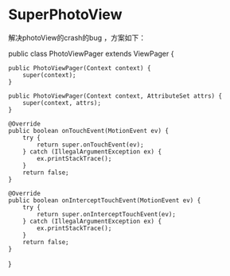 # SuperPhotoView
解决photoView的crash的bug
，方案如下：

public class PhotoViewPager extends ViewPager {

    public PhotoViewPager(Context context) {
        super(context);
    }

    public PhotoViewPager(Context context, AttributeSet attrs) {
        super(context, attrs);
    }

    @Override
    public boolean onTouchEvent(MotionEvent ev) {
        try {
            return super.onTouchEvent(ev);
        } catch (IllegalArgumentException ex) {
            ex.printStackTrace();
        }
        return false;
    }

    @Override
    public boolean onInterceptTouchEvent(MotionEvent ev) {
        try {
            return super.onInterceptTouchEvent(ev);
        } catch (IllegalArgumentException ex) {
            ex.printStackTrace();
        }
        return false;
    }

}
